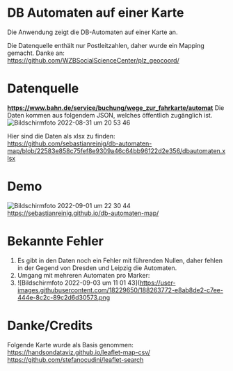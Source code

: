 # DB Automaten auf einer Karte
Die Anwendung zeigt die DB-Automaten auf einer Karte an.

Die Datenquelle enthält nur Postleitzahlen, daher wurde ein Mapping gemacht.
Danke an: https://github.com/WZBSocialScienceCenter/plz_geocoord/


# Datenquelle
**https://www.bahn.de/service/buchung/wege_zur_fahrkarte/automat**
Die Daten kommen aus folgendem JSON, welches öffentlich zugänglich ist.
![Bildschirmfoto 2022-08-31 um 20 53 46](https://user-images.githubusercontent.com/18229650/187759814-c8a8969a-afb7-4b71-9e54-1efee8e2d919.png)

Hier sind die Daten als xlsx zu finden:
https://github.com/sebastianreinig/db-automaten-map/blob/22583e858c75fef8e9309a46c64bb96122d2e356/dbautomaten.xlsx

# Demo
![Bildschirmfoto 2022-09-01 um 22 30 44](https://user-images.githubusercontent.com/18229650/188006488-3b28ac76-f3a2-458a-8294-1efb4ad4f41d.png)
https://sebastianreinig.github.io/db-automaten-map/

# Bekannte Fehler
1) Es gibt in den Daten noch ein Fehler mit führenden Nullen, daher fehlen in der Gegend von Dresden und Leipzig die Automaten.
2) Umgang mit mehreren Automaten pro Marker:
3)  ![Bildschirmfoto 2022-09-03 um 11 01 43](https://user-images.githubusercontent.com/18229650/188263772-e8ab8de2-c7ee-444e-8c2c-89c2d6d30573.png


# Danke/Credits

Folgende Karte wurde als Basis genommen:
https://handsondataviz.github.io/leaflet-map-csv/
https://github.com/stefanocudini/leaflet-search
